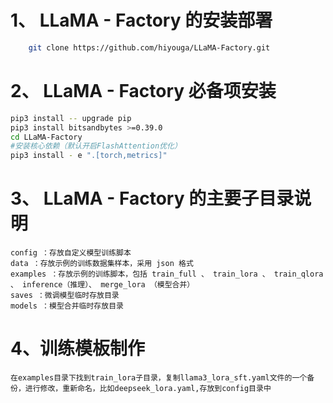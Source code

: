 # 1、 LLaMA - Factory 的安装部署
```bash
    git clone https://github.com/hiyouga/LLaMA-Factory.git
```

# 2、 LLaMA - Factory 必备项安装

```bash
pip3 install -- upgrade pip 
pip3 install bitsandbytes >=0.39.0
cd LLaMA-Factory
#安装核心依赖（默认开启FlashAttention优化）   
pip3 install - e ".[torch,metrics]"
```

# 3、 LLaMA - Factory 的主要子目录说明

    config ：存放自定义模型训练脚本
    data ：存放示例的训练数据集样本，采用 json 格式
    examples ：存放示例的训练脚本，包括 train_full 、 train_lora 、 train_qlora 、 inference（推理）、 merge_lora （模型合并）
    saves ：微调模型临时存放目录
    models ：模型合并临时存放目录

# 4、训练模板制作

    在examples目录下找到train_lora子目录，复制llama3_lora_sft.yaml文件的一个备份，进行修改，重新命名，比如deepseek_lora.yaml,存放到config目录中
